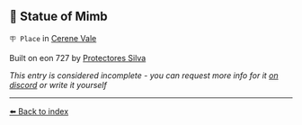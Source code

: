 ## 🗽 Statue of Mimb

`🪧 Place` in [Cerene Vale](/cerene_vale.md)

Built on eon 727 by [Protectores Silva](/protectores_silva.md)

_This entry is considered incomplete - you can request more info for it [on discord](<https://discord.com/channels/562910943848169472/1173922660489633802>) or write it yourself_


----------
[⬅️ Back to index](/index.md#25b0_s)